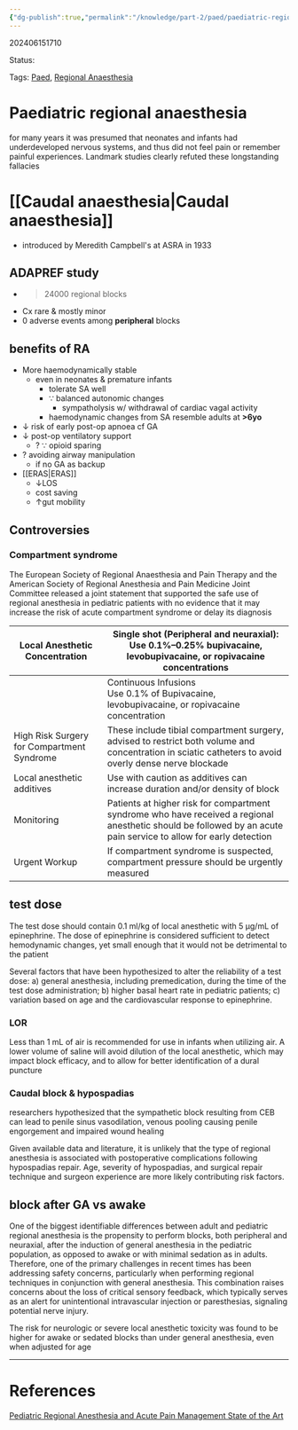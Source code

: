 ```yaml
---
{"dg-publish":true,"permalink":"/knowledge/part-2/paed/paediatric-regional-anaesthesia/"}
---
```



202406151710

Status: 

Tags: [Paed](../../Medicine/Paediatrics.md), [Regional Anaesthesia](../../Medicine/Regional%20Anaesthesia.md)

# Paediatric regional anaesthesia
for many years it was presumed that neonates and infants had underdeveloped nervous systems, and thus did not feel pain or remember painful experiences. Landmark studies clearly refuted these longstanding fallacies

# [[Caudal anaesthesia\|Caudal anaesthesia]]
- introduced by Meredith Campbell's at ASRA in 1933

## ADAPREF study
- >24000 regional blocks
- Cx rare & mostly minor
- 0 adverse events among **peripheral** blocks

## benefits of RA
- More haemodynamically stable
	- even in neonates & premature infants
		- tolerate SA well
		- ∵ balanced autonomic changes
			- sympatholysis w/ withdrawal of cardiac vagal activity
		- haemodynamic changes from SA resemble adults at **>6yo**
- ↓ risk of early post-op apnoea cf GA
- ↓ post-op ventilatory support
	- ? ∵ opioid sparing
- ? avoiding airway manipulation
	- if no GA as backup
- [[ERAS\|ERAS]]
	- ↓LOS
	- cost saving
	- ↑gut mobility

## Controversies
### Compartment syndrome
The European Society of Regional Anaesthesia and Pain Therapy and the American Society of Regional Anesthesia and Pain Medicine Joint Committee released a joint statement that supported the safe use of regional anesthesia in pediatric patients with no evidence that it may increase the risk of acute compartment syndrome or delay its diagnosis

| Local Anesthetic Concentration             | Single shot (Peripheral and neuraxial):  <br>Use 0.1%–0.25% bupivacaine, levobupivacaine, or ropivacaine concentrations                                           |
| ------------------------------------------ | ----------------------------------------------------------------------------------------------------------------------------------------------------------------- |
|                                            | Continuous Infusions  <br>Use 0.1% of Bupivacaine, levobupivacaine, or ropivacaine concentration                                                                  |
| High Risk Surgery for Compartment Syndrome | These include tibial compartment surgery, advised to restrict both volume and concentration in sciatic catheters to avoid overly dense nerve blockade             |
| Local anesthetic additives                 | Use with caution as additives can increase duration and/or density of block                                                                                       |
| Monitoring                                 | Patients at higher risk for compartment syndrome who have received a regional anesthetic should be followed by an acute pain service to allow for early detection |
| Urgent Workup                              | If compartment syndrome is suspected, compartment pressure should be urgently measured                                                                            |
## test dose
The test dose should contain 0.1 ml/kg of local anesthetic with 5 μg/mL of epinephrine. The dose of epinephrine is considered sufficient to detect hemodynamic changes, yet small enough that it would not be detrimental to the patient

Several factors that have been hypothesized to alter the reliability of a test dose: a) general anesthesia, including premedication, during the time of the test dose administration; b) higher basal heart rate in pediatric patients; c) variation based on age and the cardiovascular response to epinephrine.

### LOR
Less than 1 mL of air is recommended for use in infants when utilizing air. A lower volume of saline will avoid dilution of the local anesthetic, which may impact block efficacy, and to allow for better identification of a dural puncture

### Caudal block & hypospadias
researchers hypothesized that the sympathetic block resulting from CEB can lead to penile sinus vasodilation, venous pooling causing penile engorgement and impaired wound healing

Given available data and literature, it is unlikely that the type of regional anesthesia is associated with postoperative complications following hypospadias repair. Age, severity of hypospadias, and surgical repair technique and surgeon experience are more likely contributing risk factors.


## block after GA vs awake

One of the biggest identifiable differences between adult and pediatric regional anesthesia is the propensity to perform blocks, both peripheral and neuraxial, after the induction of general anesthesia in the pediatric population, as opposed to awake or with minimal sedation as in adults. Therefore, one of the primary challenges in recent times has been addressing safety concerns, particularly when performing regional techniques in conjunction with general anesthesia. This combination raises concerns about the loss of critical sensory feedback, which typically serves as an alert for unintentional intravascular injection or paresthesias, signaling potential nerve injury.

The risk for neurologic or severe local anesthetic toxicity was found to be higher for awake or sedated blocks than under general anesthesia, even when adjusted for age

___
# References
[Pediatric Regional Anesthesia and Acute Pain Management State of the Art](../../../Reference%20notes/Readwise/Articles/Pediatric%20Regional%20Anesthesia%20and%20Acute%20Pain%20Management%20State%20of%20the%20Art.md)